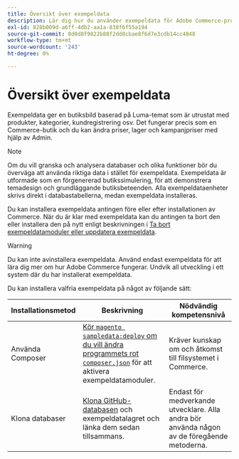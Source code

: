 ```yaml
---
title: Översikt över exempeldata
description: Lär dig hur du använder exempeldata för Adobe Commerce-projekt.
exl-id: 828b009d-a6ff-4db2-aa1a-838f6f55a194
source-git-commit: 8d0d8f9822b88f2dd8cbae8f6d7e3cdb14cc4848
workflow-type: tm+mt
source-wordcount: '243'
ht-degree: 0%

---
```


# Översikt över exempeldata

Exempeldata ger en butiksbild baserad på Luma-temat som är utrustat med produkter, kategorier, kundregistrering osv. Det fungerar precis som en Commerce-butik och du kan ändra priser, lager och kampanjpriser med hjälp av Admin.

>[!NOTE]
>
>Om du vill granska och analysera databaser och olika funktioner bör du överväga att använda riktiga data i stället för exempeldata. Exempeldata är utformade som en förgenererad butikssimulering, för att demonstrera temadesign och grundläggande butiksbeteenden. Alla exempeldataenheter skrivs direkt i databastabellerna, medan exempeldata installeras.

Du kan installera exempeldata antingen före eller efter installationen av Commerce. När du är klar med exempeldata kan du antingen ta bort den eller installera den på nytt enligt beskrivningen i [Ta bort exempeldatamoduler eller uppdatera exempeldata](remove-or-update.md).

>[!WARNING]
>
>Du kan inte avinstallera exempeldata. Använd endast exempeldata för att lära dig mer om hur Adobe Commerce fungerar. Undvik all utveckling i ett system där du har installerat exempeldata.

Du kan installera valfria exempeldata på något av följande sätt:

| Installationsmetod | Beskrivning | Nödvändig kompetensnivå |
|--- |--- |--- |
| Använda Composer | [Kör `magento sampledata:deploy` om du vill ändra programmets rot `composer.json`](composer-packages.md) för att aktivera exempeldatamoduler. | Kräver kunskap om och åtkomst till filsystemet i Commerce. |
| Klona databaser | [Klona GitHub-databasen](git-repositories.md) och exempeldatalagret och länka dem sedan tillsammans. | Endast för medverkande utvecklare. Alla andra bör använda någon av de föregående metoderna. |
